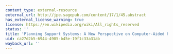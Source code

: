 ```yaml
---
content_type: external-resource
external_url: http://jpe.sagepub.com/content/17/1/45.abstract
has_external_license_warning: true
license: https://en.wikipedia.org/wiki/All_rights_reserved
status: ''
title: 'Planning Support Systems: A New Perspective on Computer-Aided Planning'
uid: ca27d2b5-6944-4905-b45e-19f1c33a31ab
wayback_url: ''
---
```

